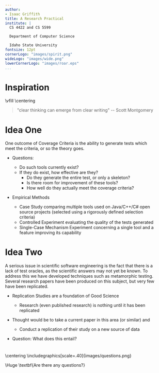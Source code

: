 ```yaml
---
author:
- Isaac Griffith
title: A Research Practical
institute: |
  CS 4422 and CS 5599

  Department of Computer Science

  Idaho State University
fontsize: 12pt
cornerLogo: "images/spirit.png"
wideLogo: "images/wide.png"
lowerCornerLogo: "images/roar.eps"
...
```


# Inspiration

\vfill
\centering
> "clear thinking can emerge from clear writing" -- Scott Montgomery

# Idea One

One outcome of Coverage Criteria is the ability to generate tests which meet the criteria, or so the theory goes.

* Questions:
  - Do such tools currently exist?
  - If they do exist, how effective are they?
    * Do they generate the entire test, or only a skeleton?
    * Is there room for improvement of these tools?
    * How well do they actually meet the coverage criteria?

* Empirical Methods
  - Case Study comparing multiple tools used on Java/C++/C# open source projects (selected using a rigorously defined selection criteria)
  - Controlled Experiment evaluating the quality of the tests generated
  - Single-Case Mechanism Experiment concerning a single tool and a feature improving its capability

# Idea Two

A serious issue in scientific software engineering is the fact that there is a lack of test oracles, as the scientific answers may not yet be known. To address this we have developed techniques such as metamorphic testing. Several research papers have been produced on this subject, but very few have been replicated.

* Replication Studies are a foundation of Good Science
  - Research (even published research) is nothing until it has been replicated

* Thought would be to take a current paper in this area (or similar) and
  - Conduct a replication of their study on a new source of data

* Question: What does this entail?

#

\centering
\includegraphics[scale=.40]{images/questions.png}

\Huge \textbf{Are there any questions?}
